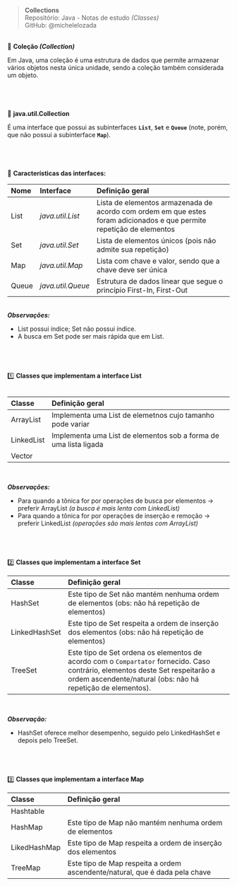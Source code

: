 > **Collections**     
> Repositório: Java - Notas de estudo *(Classes)*    
> GitHub: @michelelozada
&nbsp;
     
&nbsp;       
:small_blue_diamond: **Coleção *(Collection)***    

 Em Java, uma coleção é uma estrutura de dados que permite armazenar vários objetos nesta única unidade, sendo a coleção também considerada um objeto.  
 
<h1></h1>
&nbsp; 

:small_blue_diamond: **java.util.Collection**   

 É uma interface que possui as subinterfaces **`List`**, **`Set`** e **`Queue`** (note, porém, que não possui a subinterface **`Map`**).   
 
 <h1></h1>
 &nbsp; 
 
:small_blue_diamond: **Características das interfaces:**   

| Nome  | Interface         | Definição geral
| :---  | :---              | :---
| List  | *java.util.List*  | Lista de elementos armazenada de acordo com ordem em que estes foram adicionados e que permite repetição de elementos
| Set   | *java.util.Set*   | Lista de elementos únicos (pois não admite sua repetição)
| Map   | *java.util.Map*   | Lista com chave e valor, sendo que a chave deve ser única  
| Queue | *java.util.Queue* | Estrutura de dados linear que segue o princípio First-In, First-Out

&nbsp;   
***Observações:***    
 - List possui índice; Set não possui índice.  
 - A busca em Set pode ser mais rápida que em List.  
 
 <h1></h1>
 &nbsp;    
 
:one: **Classes que implementam a interface List**    	
&nbsp; 

| Classe     | Definição geral |
| :---       | :---            |
| ArrayList  | Implementa uma List de elemetnos cujo tamanho pode variar | 
| LinkedList | Implementa uma List de elementos sob a forma de uma lista ligada |
| Vector     |  | 

&nbsp;  

***Observações:***    
 - Para quando a tônica for por operações de busca por elementos -> preferir ArrayList *(a busca é mais lenta com LinkedList)*  
 - Para quando a tônica for por operações de inserção e remoção -> preferir LinkedList *(operações são mais lentas com ArrayList)*  

<h1></h1>
&nbsp;    
 
:two: **Classes que implementam a interface Set**
&nbsp; 

| Classe        | Definição geral |
| :---          | :---            |
| HashSet       | Este tipo de Set não mantém nenhuma ordem de elementos (obs: não há repetição de elementos)  
| LinkedHashSet | Este tipo de Set respeita a ordem de inserção dos elementos (obs: não há repetição de elementos)    
| TreeSet       | Este tipo de Set ordena os elementos de acordo com o `Compartator` fornecido. Caso contrário, elementos deste Set respeitarão a ordem ascendente/natural (obs: não há repetição de elementos).      

&nbsp; 
   
***Observação:***    
 - HashSet oferece melhor desempenho, seguido pelo LinkedHashSet e depois pelo TreeSet.  
 
<h1></h1>
&nbsp;    

:three: **Classes que implementam a interface Map** 
&nbsp; 

| Classe        | Definição geral |
| :---          | :---            |
| Hashtable     |   
| HashMap       | Este tipo de Map não mantém nenhuma ordem de elementos 
| LikedHashMap  | Este tipo de Map respeita a ordem de inserção dos elementos
| TreeMap	    | Este tipo de Map respeita a ordem ascendente/natural, que é dada pela chave  
